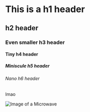 # This is a h1 header
## h2 header
### Even smaller h3 header
#### Tiny h4 header
##### Miniscule h5 header
###### Nano h6 header
lmao

![Image of a Microwave](https://giffiles.alphacoders.com/767/76753.gif)
